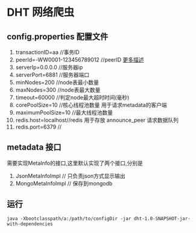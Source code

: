 # DHT 网络爬虫

## config.properties 配置文件
1. transactionID=aa     //事务ID
2. peerId=-WW0001-123456789012 //peerID [更多描述](http://www.bittorrent.org/beps/bep_0020.html)
3. serverIp=0.0.0.0     //服务器ip
4. serverPort=6881      //服务器端口
5. minNodes=200         //node表最小数量
6. maxNodes=300         //node表最大数量
7. timeout=60000        //判定node最大超时时间(毫秒)
8. corePoolSize=10      //核心线程池数量 用于请求metadata的客户端
9. maximumPoolSize=10   //最大线程池数量
10. redis.host=localhost//redis 用于存放 announce_peer 请求数据队列
11. redis.port=6379     //

## metadata 接口

需要实现MetaInfo的接口,这里默认实现了两个接口,分别是
1. JsonMetaInfoImpl     // 只负责json方式显示输出
2. MongoMetaInfoImpl    // 保存到mongodb

## 运行
```
java -Xbootclasspath/a:/path/to/configDir -jar dht-1.0-SNAPSHOT-jar-with-dependencies
```
